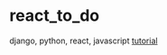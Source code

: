 # react_to_do

django, python, react, javascript
[tutorial](https://www.digitalocean.com/community/tutorials/build-a-to-do-application-using-django-and-react)